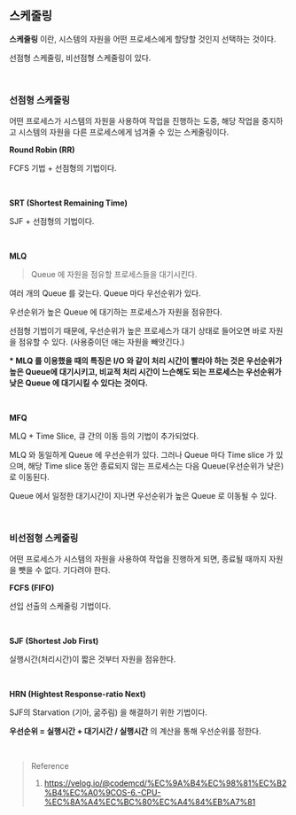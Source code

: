 ## 스케줄링

**스케줄링** 이란, 시스템의 자원을 어떤 프로세스에게 할당할 것인지 선택하는 것이다.

선점형 스케줄링, 비선점형 스케줄링이 있다.

<br>

### 선점형 스케줄링

어떤 프로세스가 시스템의 자원을 사용하여 작업을 진행하는 도중, 해당 작업을 중지하고 시스템의 자원을 다른 프로세스에게 넘겨줄 수 있는 스케줄링이다.

**Round Robin (RR)**

FCFS 기법 + 선점형의 기법이다.

<br>

**SRT (Shortest Remaining Time)**

SJF + 선점형의 기법이다.

<br>

**MLQ**

> Queue 에 자원을 점유할 프로세스들을 대기시킨다.

여러 개의 Queue 를 갖는다. Queue 마다 우선순위가 있다.

우선순위가 높은 Queue 에 대기하는 프로세스가 자원을 점유한다. 

선점형 기법이기 때문에, 우선순위가 높은 프로세스가 대기 상태로 들어오면 바로 자원을 점유할 수 있다. (사용중이던 애는 자원을 빼앗긴다.)

**\* MLQ 를 이용했을 때의 특징은 I/O 와 같이 처리 시간이 빨라야 하는 것은 우선순위가 높은 Queue에 대기시키고, 비교적 처리 시간이 느슨해도 되는 프로세스는 우선순위가 낮은 Queue 에 대기시킬 수 있다는 것이다.**

<br>

**MFQ**

MLQ + Time Slice, 큐 간의 이동 등의 기법이 추가되었다.

MLQ 와 동일하게 Queue 에 우선순위가 있다. 그러나 Queue 마다 Time slice 가 있으며, 해당 Time slice 동안 종료되지 않는 프로세스는 다음 Queue(우선순위가 낮은)로 이동된다. 

Queue 에서 일정한 대기시간이 지나면 우선순위가 높은 Queue 로 이동될 수 있다.

<br>

### 비선점형 스케줄링

어떤 프로세스가 시스템의 자원을 사용하여 작업을 진행하게 되면, 종료될 때까지 자원을 뺏을 수 없다. 기다려야 한다.

**FCFS (FIFO)**

선입 선출의 스케줄링 기법이다.

<br>

**SJF (Shortest Job First)**

실행시간(처리시간)이 짧은 것부터 자원을 점유한다.

<br>

**HRN (Hightest Response-ratio Next)**

SJF의 Starvation (기아, 굶주림) 을 해결하기 위한 기법이다.

**우선순위 = 실행시간 + 대기시간 / 실행시간** 의 계산을 통해 우선순위를 정한다.


<br>

> Reference
> 1. https://velog.io/@codemcd/%EC%9A%B4%EC%98%81%EC%B2%B4%EC%A0%9COS-6.-CPU-%EC%8A%A4%EC%BC%80%EC%A4%84%EB%A7%81